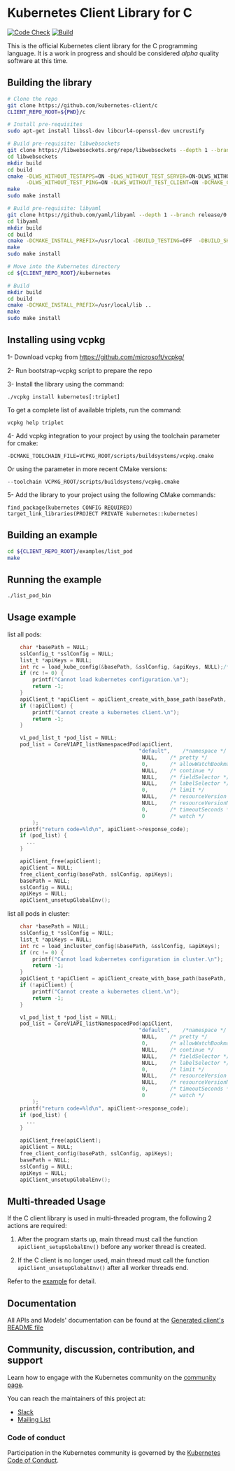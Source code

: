 # Kubernetes Client Library for C

[![Code Check](https://github.com/kubernetes-client/c/workflows/Code%20Check/badge.svg)](https://github.com/kubernetes-client/c/actions?query=workflow%3A%22Code+Check%22)
[![Build](https://github.com/kubernetes-client/c/workflows/Build/badge.svg)](https://github.com/kubernetes-client/c/actions?query=workflow%3ABuild)

This is the official Kubernetes client library for the C programming language.
It is a work in progress and should be considered _alpha_ quality software at this
time.

## Building the library
```bash
# Clone the repo
git clone https://github.com/kubernetes-client/c
CLIENT_REPO_ROOT=${PWD}/c

# Install pre-requisites
sudo apt-get install libssl-dev libcurl4-openssl-dev uncrustify

# Build pre-requisite: libwebsockets
git clone https://libwebsockets.org/repo/libwebsockets --depth 1 --branch v4.2-stable
cd libwebsockets
mkdir build
cd build
cmake -DLWS_WITHOUT_TESTAPPS=ON -DLWS_WITHOUT_TEST_SERVER=ON-DLWS_WITHOUT_TEST_SERVER_EXTPOLL=ON \
      -DLWS_WITHOUT_TEST_PING=ON -DLWS_WITHOUT_TEST_CLIENT=ON -DCMAKE_C_FLAGS="-fpic" -DCMAKE_INSTALL_PREFIX=/usr/local ..
make
sudo make install

# Build pre-requisite: libyaml
git clone https://github.com/yaml/libyaml --depth 1 --branch release/0.2.5
cd libyaml
mkdir build
cd build
cmake -DCMAKE_INSTALL_PREFIX=/usr/local -DBUILD_TESTING=OFF  -DBUILD_SHARED_LIBS=ON ..
make
sudo make install

# Move into the Kubernetes directory
cd ${CLIENT_REPO_ROOT}/kubernetes

# Build
mkdir build
cd build
cmake -DCMAKE_INSTALL_PREFIX=/usr/local/lib ..
make
sudo make install
```

## Installing using vcpkg
1- Download vcpkg from https://github.com/microsoft/vcpkg/

2- Run bootstrap-vcpkg script to prepare the repo

3- Install the library using the command:
```
./vcpkg install kubernetes[:triplet]
```
To get a complete list of available triplets, run the command:
```
vcpkg help triplet
```
4- Add vcpkg integration to your project by using the toolchain parameter for cmake:
```
-DCMAKE_TOOLCHAIN_FILE=VCPKG_ROOT/scripts/buildsystems/vcpkg.cmake
```
Or using the parameter in more recent CMake versions:
```
--toolchain VCPKG_ROOT/scripts/buildsystems/vcpkg.cmake
```
5- Add the library to your project using the following CMake commands:
```
find_package(kubernetes CONFIG REQUIRED)
target_link_libraries(PROJECT PRIVATE kubernetes::kubernetes)
```

## Building an example
```bash
cd ${CLIENT_REPO_ROOT}/examples/list_pod
make
```

## Running the example
```bash
./list_pod_bin
```

## Usage example

list all pods:

```c
    char *basePath = NULL;
    sslConfig_t *sslConfig = NULL;
    list_t *apiKeys = NULL;
    int rc = load_kube_config(&basePath, &sslConfig, &apiKeys, NULL);/* NULL means loading configuration from $HOME/.kube/config */
    if (rc != 0) {
        printf("Cannot load kubernetes configuration.\n");
        return -1;
    }
    apiClient_t *apiClient = apiClient_create_with_base_path(basePath, sslConfig, apiKeys);
    if (!apiClient) {
        printf("Cannot create a kubernetes client.\n");
        return -1;
    }

    v1_pod_list_t *pod_list = NULL;
    pod_list = CoreV1API_listNamespacedPod(apiClient,
                                          "default",    /*namespace */
                                           NULL,    /* pretty */
                                           0,       /* allowWatchBookmarks */
                                           NULL,    /* continue */
                                           NULL,    /* fieldSelector */
                                           NULL,    /* labelSelector */
                                           0,       /* limit */
                                           NULL,    /* resourceVersion */
                                           NULL,    /* resourceVersionMatch */
                                           0,       /* timeoutSeconds */
                                           0        /* watch */
        );
    printf("return code=%ld\n", apiClient->response_code);
    if (pod_list) {
      ...
    }

    apiClient_free(apiClient);
    apiClient = NULL;
    free_client_config(basePath, sslConfig, apiKeys);
    basePath = NULL;
    sslConfig = NULL;
    apiKeys = NULL;
    apiClient_unsetupGlobalEnv();
```

list all pods in cluster:

```c
    char *basePath = NULL;
    sslConfig_t *sslConfig = NULL;
    list_t *apiKeys = NULL;
    int rc = load_incluster_config(&basePath, &sslConfig, &apiKeys);
    if (rc != 0) {
        printf("Cannot load kubernetes configuration in cluster.\n");
        return -1;
    }
    apiClient_t *apiClient = apiClient_create_with_base_path(basePath, sslConfig, apiKeys);
    if (!apiClient) {
        printf("Cannot create a kubernetes client.\n");
        return -1;
    }

    v1_pod_list_t *pod_list = NULL;
    pod_list = CoreV1API_listNamespacedPod(apiClient,
                                          "default",    /*namespace */
                                           NULL,    /* pretty */
                                           0,       /* allowWatchBookmarks */
                                           NULL,    /* continue */
                                           NULL,    /* fieldSelector */
                                           NULL,    /* labelSelector */
                                           0,       /* limit */
                                           NULL,    /* resourceVersion */
                                           NULL,    /* resourceVersionMatch */
                                           0,       /* timeoutSeconds */
                                           0        /* watch */
        );
    printf("return code=%ld\n", apiClient->response_code);
    if (pod_list) {
      ...
    }

    apiClient_free(apiClient);
    apiClient = NULL;
    free_client_config(basePath, sslConfig, apiKeys);
    basePath = NULL;
    sslConfig = NULL;
    apiKeys = NULL;
    apiClient_unsetupGlobalEnv();
```

## Multi-threaded Usage

If the C client library is used in multi-threaded program, the following 2 actions are required:

1. After the program starts up, main thread must call the function ```apiClient_setupGlobalEnv()``` before any worker thread is created.

2. If the C client is no longer used, main thread must call the function ```apiClient_unsetupGlobalEnv()``` after all worker threads end.

Refer to the [example](https://github.com/kubernetes-client/c/tree/master/examples/multi_thread/) for detail. 

## Documentation

All APIs and Models' documentation can be found at the [Generated client's README file](https://github.com/kubernetes-client/c/blob/master/kubernetes/README.md#documentation-for-api-endpoints)

## Community, discussion, contribution, and support

Learn how to engage with the Kubernetes community on the [community page](http://kubernetes.io/community/).

You can reach the maintainers of this project at:

- [Slack](http://slack.k8s.io/)
- [Mailing List](https://groups.google.com/forum/#!forum/kubernetes-dev)

### Code of conduct

Participation in the Kubernetes community is governed by the [Kubernetes Code of Conduct](code-of-conduct.md).

[owners]: https://git.k8s.io/community/contributors/guide/owners.md
[Creative Commons 4.0]: https://git.k8s.io/website/LICENSE
